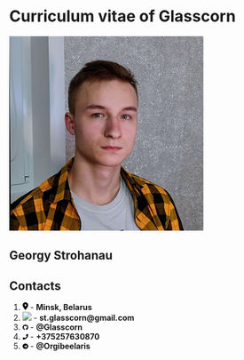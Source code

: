 # Curriculum vitae of Glasscorn
![Georgy Strohanau](me.jpg "It's Me")
## Georgy Strohanau
## Contacts
1. <img src="location-dot-solid.svg" width="10"> - __Minsk, Belarus__
2. <img src="envelope-solid" width="10"> - __st.glasscorn@gmail.com__
3. <img src="github-brands.svg" width="10"> - __@Glasscorn__
4. <img src="phone-solid.svg" width="10"> - __+375257630870__
5. <img src="telegram-brands.svg" width="10"> - __@Orgibeelaris__
